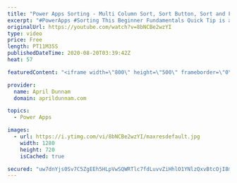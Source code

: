 ```yaml
---
title: "Power Apps Sorting - Multi Column Sort, Sort Button, Sort and Filter"
excerpt: "#PowerApps #Sorting This Beginner Fundamentals Quick Tip is all about Power Apps Sorting.  You'll learn the basics of sorting including how to plan for sorting with delegation in mind, how to sort by multiple columns, how to add sorting in combination with filtering and more!  Table of Contents: 00:00"
originalUrl: https://youtube.com/watch?v=8bNCBe2wzYI
type: video
price: Free
length: PT11M35S
publishedDateTime: 2020-08-20T03:39:42Z
heat: 57

featuredContent: "<iframe width=\"800\" height=\"500\" frameborder=\"0\" src=\"https://www.youtube.com/embed/8bNCBe2wzYI\" allow=\"accelerometer; autoplay; encrypted-media; gyroscope; picture-in-picture\" allowfullscreen></iframe>"

provider:
  name: April Dunnam
  domain: aprildunnam.com

topics:
  - Power Apps

images:
  - url: https://i.ytimg.com/vi/8bNCBe2wzYI/maxresdefault.jpg
    width: 1280
    height: 720
    isCached: true

secured: "uw7dnYjs0Sv7C5ZgEEh5HLpVwSQWRTlc7fdLuvvZiHhlO1YNlzQxvBtcOjI8mcDbA1nSqwMvO0KLH4JCrn2anoFz5ahO7nrHD0efcpM7SSEhLKFU+19CW/w1MsU7JKgTyZRH5zrTD/B/47TiPIxh8UAxisNenfM8m2E+1UgRCZTkjnNrRBzTskMTWjeJTnEtTmW3geeplCi7FULJMpo4uh6BlzxaVaNqdXX+DehwYjnCcxlrUJhP5nLrskL+rFkq2G3G0rPdhnul2tjXaiKiZbmTeaihlT9Px6W64XOsy+KL7e0Pf4k2Wu0UeEGy1LuXlZgSZuvshrUcHQRWAzbcfjj965wdIGU5zbxXJ/9FyCYG4wYeHm98FqDZzKW9LmFYcofexRtFEYsGhKSFB5rR1I47wfcb7tgpcbRIssJeJ7U=;DV7A1x2MDa8XATE9jtUvVQ=="
---
```


